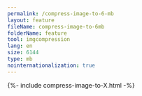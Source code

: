 ```yaml
---
permalink: /compress-image-to-6-mb
layout: feature
fileName: compress-image-to-6mb
folderName: feature
tool: imgcompression
lang: en
size: 6144
type: mb
nointernationalization: true
---
```

{%- include compress-image-to-X.html -%}
      